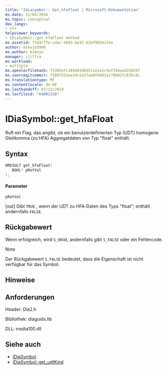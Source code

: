 ```yaml
---
title: 'Idiasymbol:: Get_hfafloat | Microsoft-Dokumentation'
ms.date: 11/04/2016
ms.topic: conceptual
dev_langs:
- C++
helpviewer_keywords:
- IDiaSymbol::get_hfaFloat method
ms.assetid: 73ddcffe-cdac-4b03-be42-82ef985d17ee
author: mikejo5000
ms.author: mikejo
manager: jillfra
ms.workload:
- multiple
ms.openlocfilehash: f3305efc101603d66511e1e2c5ef356ead22b59f
ms.sourcegitcommit: 75807551ea14c5a37aa07dd93a170b02fc67bc8c
ms.translationtype: MT
ms.contentlocale: de-DE
ms.lasthandoff: 07/12/2019
ms.locfileid: "64801318"
---
```

# <a name="idiasymbolgethfafloat"></a>IDiaSymbol::get_hfaFloat
Ruft ein Flag, das angibt, ob ein benutzerdefinierten Typ (UDT) homogene Gleitkomma (zu HFA) Aggregatdaten von Typ "float" enthält.

## <a name="syntax"></a>Syntax

```C++
HRESULT get_hfaFloat( 
   BOOL* pRetVal
);
```

#### <a name="parameters"></a>Parameter
 `pRetVal`

[out] Gibt `TRUE` , wenn der UDT zu HFA-Daten des Typs "float"; enthält andernfalls `FALSE`.

## <a name="return-value"></a>Rückgabewert
 Wenn erfolgreich, wird `S_OK`ist, andernfalls gibt `S_FALSE` oder ein Fehlercode.

> [!NOTE]
> Der Rückgabewert `S_FALSE` bedeutet, dass die Eigenschaft ist nicht verfügbar für das Symbol.

## <a name="remarks"></a>Hinweise

## <a name="requirements"></a>Anforderungen
 Header: Dia2.h

 Bibliothek: diaguids.lib

 DLL: msdia100.dll

## <a name="see-also"></a>Siehe auch
- [IDiaSymbol](../../debugger/debug-interface-access/idiasymbol.md)
- [IDiaSymbol::get_udtKind](../../debugger/debug-interface-access/idiasymbol-get-udtkind.md)